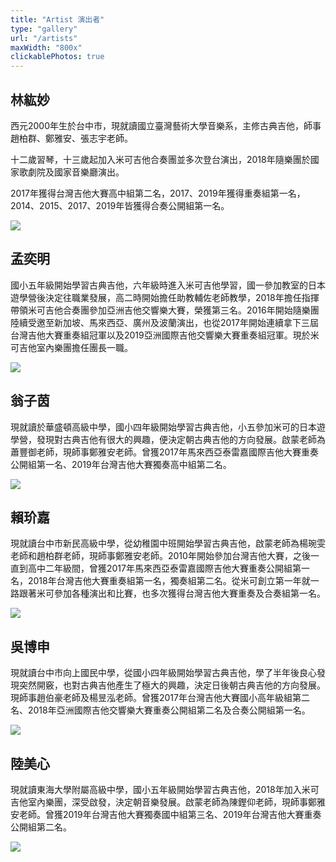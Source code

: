 ```yaml
---
title: "Artist 演出者"
type: "gallery"
url: "/artists"
maxWidth: "800x"
clickablePhotos: true
---
```


## 林紘妙

西元2000年生於台中市，現就讀國立臺灣藝術大學音樂系，主修古典吉他，師事趙柏群、鄭雅安、張志宇老師。

十二歲習琴，十三歲起加入米可吉他合奏團並多次登台演出，2018年隨樂團於國家歌劇院及國家音樂廳演出。

2017年獲得台灣吉他大賽高中組第二名，2017、2019年獲得重奏組第一名，2014、2015、2017、2019年皆獲得合奏公開組第一名。

![](./andrea.jpg)

## 孟奕明

國小五年級開始學習古典吉他，六年級時進入米可吉他學習，國一參加教室的日本遊學營後決定往職業發展，高二時開始擔任助教輔佐老師教學，2018年擔任指揮帶領米可吉他合奏團參加亞洲吉他交響樂大賽，榮獲第三名。2016年開始隨樂團陸續受邀至新加坡、馬來西亞、廣州及波蘭演出，也從2017年開始連續拿下三屆台灣吉他大賽重奏組冠軍以及2019亞洲國際吉他交響樂大賽重奏組冠軍。現於米可吉他室內樂團擔任團長一職。

![](./孟奕明.jpg)

## 翁子茵

現就讀於華盛頓高級中學，國小四年級開始學習古典吉他，小五參加米可的日本遊學營，發現對古典吉他有很大的興趣，便決定朝古典吉他的方向發展。啟蒙老師為蕭豐御老師，現師事鄭雅安老師。曾獲2017年馬來西亞泰雷嘉國際吉他大賽重奏公開組第一名、2019年台灣吉他大賽獨奏高中組第二名。

![](./翁子茵.jpg)

## 賴玠嘉

現就讀台中市新民高級中學，從幼稚園中班開始學習古典吉他，啟蒙老師為楊琬雯老師和趙柏群老師，現師事鄭雅安老師。2010年開始參加台灣吉他大賽，之後一直到高中二年級間，曾獲2017年馬來西亞泰雷嘉國際吉他大賽重奏公開組第一名，2018年台灣吉他大賽重奏組第一名，獨奏組第二名。從米可創立第一年就一路跟著米可參加各種演出和比賽，也多次獲得台灣吉他大賽重奏及合奏組第一名。

![](./賴玠嘉.jpg)

## 吳博申

現就讀台中市向上國民中學，從國小四年級開始學習古典吉他，學了半年後良心發現突然開竅，也對古典吉他產生了極大的興趣，決定日後朝古典吉他的方向發展。現師事趙伯豪老師及楊昱泓老師。曾獲2017年台灣吉他大賽國小高年級組第二名、2018年亞洲國際吉他交響樂大賽重奏公開組第二名及合奏公開組第一名。

![](./吳博申.jpg)

## 陸美心

現就讀東海大學附屬高級中學，國小五年級開始學習古典吉他，2018年加入米可吉他室內樂團，深受啟發，決定朝音樂發展。啟蒙老師為陳鏗仰老師，現師事鄭雅安老師。曾獲2019年台灣吉他大賽獨奏國中組第三名、2019年台灣吉他大賽重奏公開組第二名。

![](./陸美心.jpg)